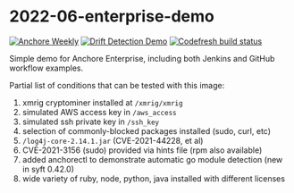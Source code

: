 # 2022-06-enterprise-demo 

[![Anchore Weekly](https://github.com/pvnovarese/2022-06-enterprise-demo/actions/workflows/anchore-weekly.yaml/badge.svg)](https://github.com/pvnovarese/2022-06-enterprise-demo/actions/workflows/anchore-weekly.yaml) [![Drift Detection Demo](https://github.com/pvnovarese/2022-06-enterprise-demo/actions/workflows/drift-demo-setup.yaml/badge.svg)](https://github.com/pvnovarese/2022-06-enterprise-demo/actions/workflows/drift-demo-setup.yaml) [![Codefresh build status]( https://g.codefresh.io/api/badges/pipeline/novarese/default%2F2022-06-demo?type=cf-1&key=eyJhbGciOiJIUzI1NiJ9.NjBiNmI3NmU2OTg1ODM3ZmU2ODZiNmE5.WZIffzq3OQPvPXy6pn1TbA4z9fMsdlS1U_cliZXbxKg)]( https://g.codefresh.io/pipelines/edit/new/builds?id=6293a486fa2ae7111b571a27&pipeline=2022-06-demo&projects=default&projectId=60b6b7aa4417e4bd7d843d0f)

Simple demo for Anchore Enterprise, including both Jenkins and GitHub workflow examples.

Partial list of conditions that can be tested with this image:

1. xmrig cryptominer installed at `/xmrig/xmrig`
2. simulated AWS access key in `/aws_access`
3. simulated ssh private key in `/ssh_key`
4. selection of commonly-blocked packages installed (sudo, curl, etc)
5. `/log4j-core-2.14.1.jar` (CVE-2021-44228, et al)
6. CVE-2021-3156 (sudo) provided via hints file (rpm also available)
7. added anchorectl to demonstrate automatic go module detection (new in syft 0.42.0)
8. wide variety of ruby, node, python, java installed with different licenses
